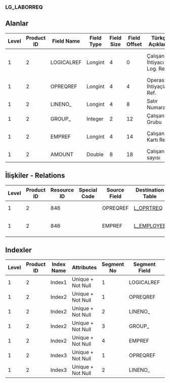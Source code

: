 ### LG_LABORREQ

## Alanlar

**Level**|**Product ID**|**Field Name**|**Field Type**|**Field Size**|**Field Offset**|**Türkçe Açıklama**|**Expression**
-----|-----|-----|-----|-----|-----|-----|-----
1|2|LOGICALREF|Longint|4|0|Çalışan İhtiyacı Log. Ref.|Employee Requirement Logical Reference
1|2|OPREQREF|Longint|4|4|Operasyon İhtiyaçları Ref.|Operation Requirement Reference
1|2|LINENO_|Longint|4|8|Satır Numarası|Line Number
1|2|GROUP_|Integer|2|12|Çalışan Grubu|Employee Group
1|2|EMPREF|Longint|4|14|Çalışan Kartı Ref.|Employee Card Reference
1|2|AMOUNT|Double|8|18|Çalışan sayısı|Number Of Employees

## İlişkiler - Relations
**Level**|**Product ID**|**Resource ID**|**Special Code**|**Source Field**|**Destination Table**|**Destination Field**|**Relation Type**|**Extra Condition**
-----|-----|-----|-----|-----|-----|-----|-----|-----
1|2|846||OPREQREF|[L_OPRTREQ](../LG_OPRTREQ "L_OPRTREQ")|LOGICALREF|one-to-one|
1|2|846||EMPREF|[L_EMPLOYEE](../LG_EMPLOYEE "L_EMPLOYEE")|LOGICALREF|one-to-many|

## Indexler
**Level**|**Product ID**|**Index Name**|**Attributes**|**Segment No**|**Segment Field**|**Sense**
-----|-----|-----|-----|-----|-----|-----
1|2|Index1|Unique + Not Null|1|LOGICALREF|Ascending
1|2|Index2|Unique + Not Null|1|OPREQREF|Ascending
1|2|Index2|Unique + Not Null|2|LINENO_|Ascending
1|2|Index2|Unique + Not Null|3|GROUP_|Ascending
1|2|Index2|Unique + Not Null|4|EMPREF|Ascending
1|2|Index3|Unique + Not Null|1|OPREQREF|Ascending
1|2|Index3|Unique + Not Null|2|LINENO_|Ascending
